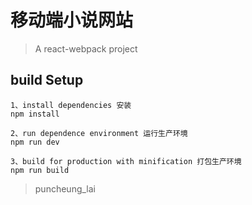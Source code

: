 # 移动端小说网站

> A react-webpack project 

## build Setup

```
1、install dependencies 安装
npm install

2、run dependence environment 运行生产环境
npm run dev

3、build for production with minification 打包生产环境
npm run build

```

>puncheung_lai